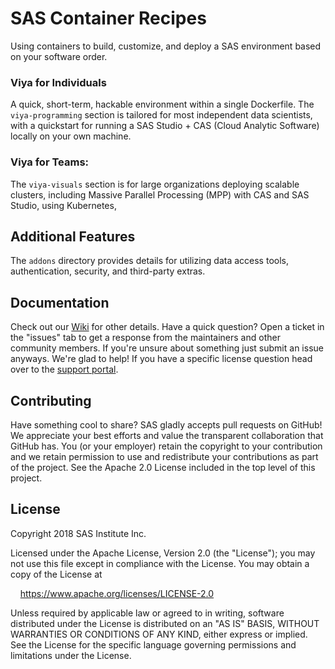 # SAS Container Recipes
Using containers to build, customize, and deploy a SAS environment based on your software order.

### Viya for Individuals
A quick, short-term, hackable environment within a single Dockerfile.
The `viya-programming` section is tailored for most independent data scientists, with a quickstart for running a SAS Studio + CAS (Cloud Analytic Software) locally on your own machine.

### Viya for Teams:
The `viya-visuals` section is for large organizations deploying scalable clusters, including Massive Parallel Processing (MPP) with CAS and SAS Studio, using Kubernetes,


## Additional Features
The `addons` directory provides details for utilizing data access tools, authentication, security, and third-party extras.

## Documentation
Check out our [Wiki](https://github.com/sassoftware/sas-container-recipes/wiki) for other details.
Have a quick question? Open a ticket in the "issues" tab to get a response from the maintainers and other community members. If you're unsure about something just submit an issue anyways. We're glad to help!
If you have a specific license question head over to the [support portal](https://support.sas.com/en/support-home.html).

## Contributing
Have something cool to share? SAS gladly accepts pull requests on GitHub! We appreciate your best efforts and value the transparent collaboration that GitHub has.
You (or your employer) retain the copyright to your contribution and we retain permission to use and redistribute your contributions as part of the project. See the Apache 2.0 License included in the top level of this project.

## License
Copyright 2018 SAS Institute Inc.

Licensed under the Apache License, Version 2.0 (the "License");
you may not use this file except in compliance with the License.
You may obtain a copy of the License at

&nbsp;&nbsp;&nbsp;&nbsp;https://www.apache.org/licenses/LICENSE-2.0

Unless required by applicable law or agreed to in writing, software
distributed under the License is distributed on an "AS IS" BASIS,
WITHOUT WARRANTIES OR CONDITIONS OF ANY KIND, either express or implied.
See the License for the specific language governing permissions and
limitations under the License.
